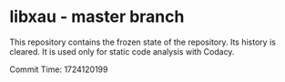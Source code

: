 # libxau - master branch

This repository contains the frozen state of the repository.
Its history is cleared. It is used only for static code
analysis with Codacy.

Commit Time: 1724120199